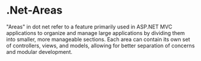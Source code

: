 # .Net-Areas
"Areas" in dot net  refer to a feature primarily used in ASP.NET MVC applications to organize and manage large applications by dividing them into smaller, more manageable sections. Each area can contain its own set of controllers, views, and models, allowing for better separation of concerns and modular development.
